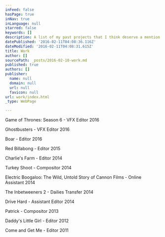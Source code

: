 ```yaml
---
inFeed: false
hasPage: true
inNav: true
inLanguage: null
starred: false
keywords: []
description: A list of my past projects that I think deserve a mention.
datePublished: '2016-02-11T04:08:36.116Z'
dateModified: '2016-02-11T04:08:31.615Z'
title: Work
author: []
sourcePath: _posts/2016-02-10-work.md
published: true
authors: []
publisher:
  name: null
  domain: null
  url: null
  favicon: null
url: work/index.html
_type: WebPage

---
```

Game of Thrones: Season 6 - VFX Editor 2016

Ghostbusters - VFX Editor 2016

Boar - Editor 2016

Red Billabong - Editor 2015

Charlie's Farm - Editor 2014

Turkey Shoot - Compositor 2014

Electric Boogaloo: The Wild, Untold Story of Cannon Films - Online Assistant 2014 

The Inbetweeners 2 - Dailies Transfer 2014 

Drive Hard - Assistant Editor 2014 

Patrick - Compositor 2013 

Daddy's Little Girl - Editor 2012 

Come and Get Me - Editor 2011